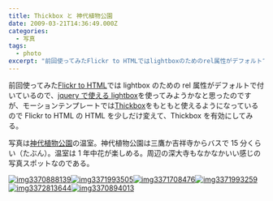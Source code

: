 ```yaml
---
title: Thickbox と 神代植物公園
date: 2009-03-21T14:36:49.000Z
categories:
  - 写真
tags:
  - photo
excerpt: "前回使ってみたFlickr to HTMLではlightboxのためのrel属性がデフォルトで付いているので、jqueryで使えるlightboxを使ってみようかなと思ったのですが、モーションテンプレートではThickboxをもともと使えるようになっているのでFlickr to HTML のHTMLを少しだけ変えて、Thickboxを有効にしてみる。"
---
```


前回使ってみた[Flickr to HTML](/2009/03/flickr-to-html/)では lightbox のための rel 属性がデフォルトで付いているので、[jquery で使える lightbox](http://leandrovieira.com/projects/jquery/lightbox/)を使ってみようかなと思ったのですが、モーションテンプレートでは[Thickbox](http://jquery.com/demo/thickbox/)をもともと使えるようになっているので Flickr to HTML の HTML を少しだけ変えて、Thickbox を有効にしてみる。

写真は[神代植物公園](http://www.kensetsu.metro.tokyo.jp/seibuk/jindai/index.html)の温室。神代植物公園は三鷹か吉祥寺からバスで 15 分くらい（たぶん）。温室は 1 年中花が楽しめる。周辺の深大寺もなかなかいい感じの写真スポットなのである。

[![](http://farm4.static.flickr.com/3636/3370888139_1dcc911ae6_m.jpg "img3370888139")](http://farm4.static.flickr.com/3636/3370888139_1dcc911ae6_b.jpg)[![](http://farm4.static.flickr.com/3644/3371993505_e82d21d6bf_m.jpg "img3371993505")](http://farm4.static.flickr.com/3644/3371993505_e82d21d6bf_b.jpg)[![](http://farm4.static.flickr.com/3549/3371708476_f46d767dda_m.jpg "img3371708476")](http://farm4.static.flickr.com/3549/3371708476_f46d767dda_b.jpg)[![](http://farm4.static.flickr.com/3635/3371993259_5e3f1ee990_m.jpg "img3371993259")](http://farm4.static.flickr.com/3635/3371993259_5e3f1ee990_b.jpg)[![](http://farm4.static.flickr.com/3544/3372813644_b6909d6fb1_m.jpg "img3372813644")](http://farm4.static.flickr.com/3544/3372813644_b6909d6fb1_b.jpg)[![](http://farm4.static.flickr.com/3551/3370894013_a31cc37fdd_m.jpg "img3370894013")](http://farm4.static.flickr.com/3551/3370894013_a31cc37fdd_b.jpg)
